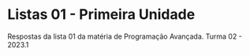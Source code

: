 # Listas 01 - Primeira Unidade
Respostas da lista 01 da matéria de Programação Avançada. Turma 02 - 2023.1
